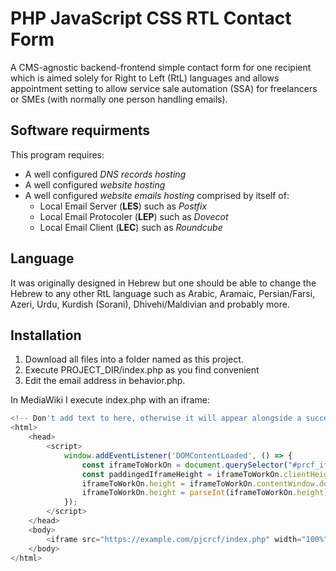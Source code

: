 # PHP JavaScript CSS RTL Contact Form

A CMS-agnostic backend-frontend simple contact form for one recipient which is aimed solely for Right to Left (RtL) languages and allows appointment setting to allow service sale automation (SSA) for freelancers or SMEs (with normally one person handling emails).

## Software requirments

This program requires:

* A well configured *DNS records hosting*
* A well configured *website hosting* 
* A well configured *website emails hosting* comprised by itself of:
  * Local Email Server (**LES**) such as *Postfix*
  * Local Email Protocoler (**LEP**) such as *Dovecot*
  * Local Email Client (**LEC**) such as *Roundcube*

## Language

It was originally designed in Hebrew but one should be able to change the Hebrew to any other RtL language such as Arabic, Aramaic, Persian/Farsi, Azeri, Urdu, Kurdish (Sorani), Dhivehi/Maldivian and probably more.

## Installation

1. Download all files into a folder named as this project.
2. Execute PROJECT_DIR/index.php as you find convenient
3. Edit the email address in behavior.php.

In MediaWiki I execute index.php with an iframe:

```js
<!-- Don't add text to here, otherwise it will appear alongside a success message; -->
<html>
	<head>
		<script>
			window.addEventListener('DOMContentLoaded', () => {
				const iframeToWorkOn = document.querySelector("#prcf_iframe");
				const paddingedIframeHeight = iframeToWorkOn.clientHeight;
				iframeToWorkOn.height = iframeToWorkOn.contentWindow.document.body.scrollHeight + paddingedIframeHeight;
				iframeToWorkOn.height = parseInt(iframeToWorkOn.height) + 50;
			});
		</script>
	</head>
	<body>
		<iframe src="https://example.com/pjcrcf/index.php" width="100%" frameBorder="0" id="prcf_iframe"></iframe>
	</body>
</html>
```
